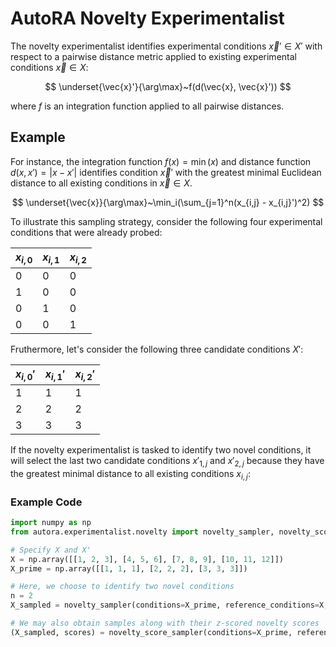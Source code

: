 # AutoRA Novelty Experimentalist

The novelty experimentalist identifies experimental conditions $\vec{x}' \in X'$ with respect to
a pairwise distance metric applied to existing experimental conditions $\vec{x} \in X$:

$$
\underset{\vec{x}'}{\arg\max}~f(d(\vec{x}, \vec{x}'))
$$

where $f$ is an integration function applied to all pairwise  distances.

## Example

For instance,
the integration function $f(x)=\min(x)$ and distance function $d(x, x')=|x-x'|$ identifies
condition $\vec{x}'$ with the greatest minimal Euclidean distance to all
existing conditions in $\vec{x} \in X$.

$$
\underset{\vec{x}}{\arg\max}~\min_i(\sum_{j=1}^n(x_{i,j} - x_{i,j}')^2)
$$

To illustrate this sampling strategy, consider the following four experimental conditions that
were already probed:


| $x_{i,0}$ | $x_{i,1}$ | $x_{i,2}$ |
|-----------|-----------|-----------|
| 0         | 0         | 0         |
| 1         | 0         | 0         |
| 0         | 1         | 0         |
| 0         | 0         | 1         |

Fruthermore, let's consider the following three candidate conditions $X'$:

| $x_{i,0}'$ | $x_{i,1}'$ | $x_{i,2}'$ |
|------------|------------|------------|
| 1          | 1          | 1          |
| 2          | 2          | 2          |
| 3          | 3          | 3          |


If the novelty experimentalist is tasked to identify two novel conditions, it will select
the last two candidate conditions $x'_{1,j}$ and $x'_{2,j}$ because they have the greatest
minimal distance to all existing conditions $x_{i,j}$:

### Example Code
```python
import numpy as np
from autora.experimentalist.novelty import novelty_sampler, novelty_score_sampler

# Specify X and X'
X = np.array([[1, 2, 3], [4, 5, 6], [7, 8, 9], [10, 11, 12]])
X_prime = np.array([[1, 1, 1], [2, 2, 2], [3, 3, 3]])

# Here, we choose to identify two novel conditions
n = 2
X_sampled = novelty_sampler(conditions=X_prime, reference_conditions=X, num_samples=n)

# We may also obtain samples along with their z-scored novelty scores
(X_sampled, scores) = novelty_score_sampler(conditions=X_prime, reference_conditions=X, num_samples=n)
```




